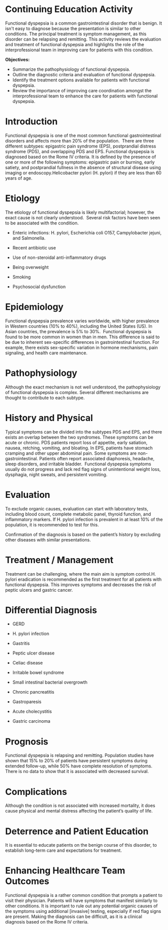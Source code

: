 # Continuing Education Activity

Functional dyspepsia is a common gastrointestinal disorder that is benign. It isn't easy to diagnose because the presentation is similar to other conditions. The principal treatment is symptom management, as this disorder can be relapsing and remitting. This activity reviews the evaluation and treatment of functional dyspepsia and highlights the role of the interprofessional team in improving care for patients with this condition.

**Objectives:**
- Summarize the pathophysiology of functional dyspepsia.
- Outline the diagnostic criteria and evaluation of functional dyspepsia.
- Identify the treatment options available for patients with functional dyspepsia. 
- Review the importance of improving care coordination amongst the interprofessional team to enhance the care for patients with functional dyspepsia.

# Introduction

Functional dyspepsia is one of the most common functional gastrointestinal disorders and affects more than 20% of the population.  There are three different subtypes: epigastric pain syndrome (EPS), postprandial distress syndrome (PDS), and overlapping PDS and EPS. Functional dyspepsia is diagnosed based on the Rome IV criteria. It is defined by the presence of one or more of the following symptoms: epigastric pain or burning, early satiety, and postprandial fullness in the absence of structural disease using imaging or endoscopy.Helicobacter pylori (H. pylori) if they are less than 60 years of age.

# Etiology

The etiology of functional dyspepsia is likely multifactorial; however, the exact cause is not clearly understood.  Several risk factors have been seen to be associated with the condition.

- Enteric infections: H. pylori, Escherichia coli O157, Campylobacter jejuni, and Salmonella.

- Recent antibiotic use

- Use of non-steroidal anti-inflammatory drugs

- Being overweight

- Smoking

- Psychosocial dysfunction

# Epidemiology

Functional dyspepsia prevalence varies worldwide, with higher prevalence in Western countries (10% to 40%), including the United States (US). In Asian countries, the prevalence is 5% to 30%.  Functional dyspepsia is found to be more common in women than in men. This difference is said to be due to inherent sex-specific differences in gastrointestinal function. For example, there exists sex-specific variation in hormone mechanisms, pain signaling, and health care maintenance.

# Pathophysiology

Although the exact mechanism is not well understood, the pathophysiology of functional dyspepsia is complex. Several different mechanisms are thought to contribute to each subtype.

# History and Physical

Typical symptoms can be divided into the subtypes PDS and EPS, and there exists an overlap between the two syndromes. These symptoms can be acute or chronic. PDS patients report loss of appetite, early satiation, nausea, retching, vomiting, and bloating. In EPS, patients have stomach cramping and other upper abdominal pain. Some symptoms are non-gastrointestinal. Patients often report associated diaphoresis, headache, sleep disorders, and irritable bladder.  Functional dyspepsia symptoms usually do not progress and lack red flag signs of unintentional weight loss, dysphagia, night sweats, and persistent vomiting.

# Evaluation

To exclude organic causes, evaluation can start with laboratory tests, including blood count, complete metabolic panel, thyroid function, and inflammatory markers. If H. pylori infection is prevalent in at least 10% of the population, it is recommended to test for this.

Confirmation of the diagnosis is based on the patient’s history by excluding other diseases with similar presentations.

# Treatment / Management

Treatment can be challenging, where the main aim is symptom control.H. pylori eradication is recommended as the first treatment for all patients with functional dyspepsia. This improves symptoms and decreases the risk of peptic ulcers and gastric cancer.

# Differential Diagnosis

- GERD

- H. pylori infection

- Gastritis

- Peptic ulcer disease

- Celiac disease

- Irritable bowel syndrome

- Small intestinal bacterial overgrowth

- Chronic pancreatitis

- Gastroparesis

- Acute cholecystitis

- Gastric carcinoma

# Prognosis

Functional dyspepsia is relapsing and remitting. Population studies have shown that 15% to 20% of patients have persistent symptoms during extended follow-up, while 50% have complete resolution of symptoms.  There is no data to show that it is associated with decreased survival.

# Complications

Although the condition is not associated with increased mortality, it does cause physical and mental distress affecting the patient’s quality of life.

# Deterrence and Patient Education

It is essential to educate patients on the benign course of this disorder, to establish long-term care and expectations for treatment.

# Enhancing Healthcare Team Outcomes

Functional dyspepsia is a rather common condition that prompts a patient to visit their physician. Patients will have symptoms that manifest similarly to other conditions. It is important to rule out any potential organic causes of the symptoms using additional [invasive] testing, especially if red flag signs are present. Making the diagnosis can be difficult, as it is a clinical diagnosis based on the Rome IV criteria.